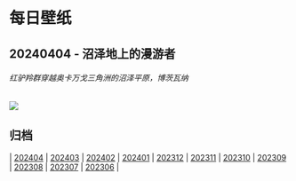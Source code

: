 # 每日壁纸

## 20240404 - 沼泽地上的漫游者

###### 红驴羚群穿越奥卡万戈三角洲的沼泽平原，博茨瓦纳

![](https://www.bing.com/th?id=OHR.AntelopeBotswana_ZH-CN8253323519_UHD.jpg)

## 归档

| [202404](/202404/README.md)
| [202403](/202403/README.md)
| [202402](/202402/README.md)
| [202401](/202401/README.md)
| [202312](/202312/README.md)
| [202311](/202311/README.md)
| [202310](/202310/README.md)
| [202309](/202309/README.md)
| [202308](/202308/README.md)
| [202307](/202307/README.md)
| [202306](/202306/README.md)
|